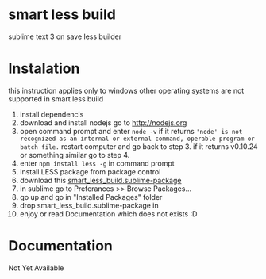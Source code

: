 smart less build
================

sublime text 3 on save less builder



# Instalation
this instruction applies only to windows other operating systems are not supported in smart less build

1. install dependencis  
2. download and install nodejs go to http://nodejs.org
3. open command prompt and enter `node -v`
if it returns
``'node' is not recognized as an internal or external command,
operable program or batch file.``
restart computer and go back to step 3.
if it returns 
v0.10.24
or something similar go to step 4. 
4. enter `npm install less -g` in command prompt
5. install LESS package from package control
6. download this [smart_less_build.sublime-package][1]
7. in sublime go to Preferances >> Browse Packages...
8. go up and go in "Installed Packages" folder
9. drop smart_less_build.sublime-package in
10. enjoy or read Documentation which does not exists :D

# Documentation
Not Yet Available







[1]:https://github.com/cotne95/smart_less_build/blob/sublime-package/smart_less_build.sublime-package?raw=true


